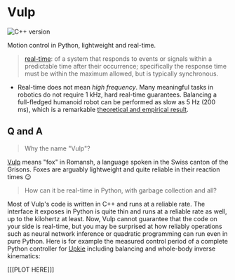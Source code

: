 # Vulp

![C++ version](https://img.shields.io/badge/C++-17/20-blue.svg?style=flat)

Motion control in Python, lightweight and real-time.

> [real-time](https://en.wiktionary.org/wiki/real-time#English): of a system that responds to events or signals within a predictable time after their occurrence; specifically the response time must be within the maximum allowed, but is typically synchronous.

* Real-time does not mean *high frequency*. Many meaningful tasks in robotics do not require 1 kHz, hard real-time guarantees. Balancing a full-fledged humanoid robot can be performed as slow as 5 Hz (200 ms), which is a remarkable [theoretical and empirical result](https://arxiv.org/pdf/1907.01805.pdf).

## Q and A

> Why the name "Vulp"?

[Vulp](https://en.wiktionary.org/wiki/vulp#Noun_2) means "fox" in Romansh, a language spoken in the Swiss canton of the Grisons. Foxes are arguably lightweight and quite reliable in their reaction times 😉

> How can it be real-time in Python, with garbage collection and all?

Most of Vulp's code is written in C++ and runs at a reliable rate. The interface it exposes in Python is quite thin and runs at a reliable rate as well, up to the kilohertz at least. Now, Vulp cannot guarantee that the code on your side is real-time, but you may be surprised at how reliably operations such as neural network inference or quadratic programming can run even in pure Python. Here is for example the measured control period of a complete Python controller for [Upkie](https://www.youtube.com/watch?v=NO_TkHGS0wQ) including balancing and whole-body inverse kinematics:

[[[PLOT HERE]]]
